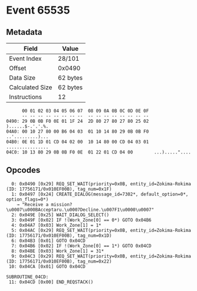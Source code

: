 # Event 65535

## Metadata

| Field           | Value    |
|-----------------|----------|
| Event Index     | 28/101   |
| Offset          | 0x0490   |
| Data Size       | 62 bytes |
| Calculated Size | 62 bytes |
| Instructions    | 12       |

```
      00 01 02 03 04 05 06 07  08 09 0A 0B 0C 0D 0E 0F
      -- -- -- -- -- -- -- --  -- -- -- -- -- -- -- --
0490: 29 0B 0B F0 0E 01 1F 24  2D 80 27 80 27 80 25 02  )......$-.'.'.%.
04A0: 00 10 27 80 00 B6 04 03  01 10 14 80 29 0B 0B F0  ..'.........)...
04B0: 0E 01 1D 01 CD 04 02 00  10 14 80 00 CD 04 03 01  ................
04C0: 10 13 80 29 0B 0B F0 0E  01 22 01 CD 04 00        ...)....."....  
```

## Opcodes

```
  0: 0x0490 [0x29] REQ_SET_WAIT(priority=0x0B, entity_id=Zokima-Rokima (ID: 17756171/0x010EF00B), tag_num=0x1F)
  1: 0x0497 [0x24] CREATE_DIALOG(message_id=7302*, default_option=0*, option_flags=0*)
    → "Receive a mission?\u0007\u000BAcceptaru.\u0007Decline.\u007F1\u0000\u0007"
  2: 0x049E [0x25] WAIT_DIALOG_SELECT()
  3: 0x049F [0x02] IF !(Work_Zone[0] == 0*) GOTO 0x04B6
  4: 0x04A7 [0x03] Work_Zone[1] = 1*
  5: 0x04AC [0x29] REQ_SET_WAIT(priority=0x0B, entity_id=Zokima-Rokima (ID: 17756171/0x010EF00B), tag_num=0x1D)
  6: 0x04B3 [0x01] GOTO 0x04CD
  7: 0x04B6 [0x02] IF !(Work_Zone[0] == 1*) GOTO 0x04CD
  8: 0x04BE [0x03] Work_Zone[1] = 31*
  9: 0x04C3 [0x29] REQ_SET_WAIT(priority=0x0B, entity_id=Zokima-Rokima (ID: 17756171/0x010EF00B), tag_num=0x22)
 10: 0x04CA [0x01] GOTO 0x04CD

SUBROUTINE_04CD:
 11: 0x04CD [0x00] END_REQSTACK()
```

